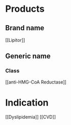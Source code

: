 # Products

## Brand name
[[Lipitor]]

## Generic name


### Class
[[anti-HMG-CoA Reductase]]

# Indication
[[Dyslipidemia]]
[[CVD]]